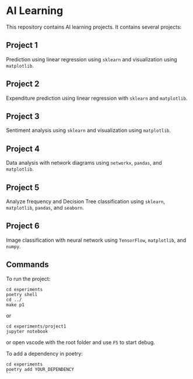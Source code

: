 # AI Learning

This repository contains AI learning projects. It contains several projects:

## Project 1

Prediction using linear regression using `sklearn` and visualization using `matplotlib`.

## Project 2

Expenditure prediction using linear regression with `sklearn` and `matplotlib`.

## Project 3

Sentiment analysis using `sklearn` and visualization using `matplotlib`.

## Project 4

Data analysis with network diagrams using `networkx`, `pandas`, and `matplotlib`.

## Project 5

Analyze frequency and Decision Tree classification using `sklearn`, `matplotlib`, `pandas`, and `seaborn`.

## Project 6

Image classification with neural network using `TensorFlow`, `matplotlib`, and `numpy`.


## Commands

To run the project:

```shell
cd experiments
poetry shell
cd ../
make p1
```
or

```shell
cd experiments/project1
jupyter notebook
```

or open vscode with the root folder and use `F5` to start debug.

To add a dependency in poetry:

```shell
cd experiments
poetry add YOUR_DEPENDENCY
``

